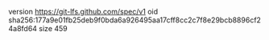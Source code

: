 version https://git-lfs.github.com/spec/v1
oid sha256:177a9e01fb25deb9f0bda6a926495aa17cff8cc2c7f8e29bcb8896cf24a8fd64
size 459
